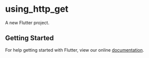 # using_http_get

A new Flutter project.

## Getting Started

For help getting started with Flutter, view our online
[documentation](http://flutter.io/).
